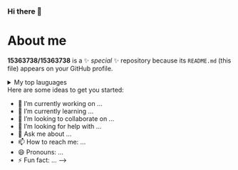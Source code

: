 ### Hi there 👋 
# About me

**15363738/15363738** is a ✨ _special_ ✨ repository because its `README.md` (this file) appears on your GitHub profile.

<details>

<Summary> My top lauguages </Summary>

| Rank | Languages |
|-----:|-----------|
|     1|   C     |
|     2|   C++   |
|     3|   Python|

</details>
Here are some ideas to get you started:

- 🔭 I’m currently working on ...
- 🌱 I’m currently learning ...
- 👯 I’m looking to collaborate on ...
- 🤔 I’m looking for help with ...
- 💬 Ask me about ...
- 📫 How to reach me: ...
- 😄 Pronouns: ...
- ⚡ Fun fact: ...
-->
